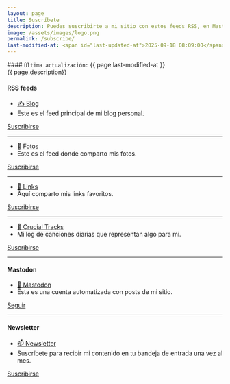 ```yaml
---
layout: page
title: Suscríbete
description: Puedes suscribirte a mi sitio con estos feeds RSS, en Mastodon o a través de mi Newsletter para recibir actualizaciones de mi contenido.
image: /assets/images/logo.png
permalink: /subscribe/
last-modified-at: <span id="last-updated-at">2025-09-18 08:09:00</span>
---
```


<div class="card last-updated my-3 text-center">
<div class="card-body rounded">
#### <code>Última actualización:</code> {{ page.last-modified-at }}
</div>
</div>

<div class="text-center">
{{ page.description}}
</div>

<div class="row">
<div class="col-12 my-auto">

<div class="card text-center mb-0">
<div class="card-header">
<h4 class="card-title">
<i class="fa-solid fa-square-rss"></i> RSS feeds
</h4>
</div>
<div class="card-body">
<div class="row">
<div class="col-md-6 my-auto">
<ul class="list-unstyled">
<li>
<a href="https://blog.luiscarlospando.com/" rel="me">
    ✍️ Blog
</a>
</li>
<li>
Este es el feed principal de mi blog personal.
</li>
</ul>
</div>
<div class="col-md-6 my-auto">
<a class="btn btn-primary btn-lg" href="https://blog.luiscarlospando.com/rss/" rel="me">
<i class="fa-solid fa-rss"></i> Suscribirse
</a>
</div>
</div>
<hr>
<div class="row">
<div class="col-md-6 my-auto">
<ul class="list-unstyled">
<li>
<a href="https://blog.luiscarlospando.com/photos/" rel="me">
    📸 Fotos
</a>
</li>
<li>
Este es el feed donde comparto mis fotos.
</li>
</ul>
</div>
<div class="col-md-6 my-auto">
<a class="btn btn-primary btn-lg" href="https://blog.luiscarlospando.com/photos/rss/" rel="me">
<i class="fa-solid fa-rss"></i> Suscribirse
</a>
</div>
</div>
<hr>
<div class="row">
<div class="col-md-6 my-auto">
<ul class="list-unstyled">
<li>
<a href="/links/">
    🔗 Links
</a>
</li>
<li>
Aquí comparto mis links favoritos.
</li>
</ul>
</div>
<div class="col-md-6 my-auto">
<a class="btn btn-primary btn-lg" href="https://bg.raindrop.io/rss/public/50598757" rel="me noopener">
<i class="fa-solid fa-rss"></i> Suscribirse
</a>
</div>
</div>
<hr>
<div class="row">
<div class="col-md-6 my-auto">
<ul class="list-unstyled">
<li>
<a href="/music/crucial-tracks/">
    📀 Crucial Tracks
</a>
</li>
<li>
Mi log de canciones diarias que representan algo para mi.
</li>
</ul>
</div>
<div class="col-md-6 my-auto">
<a class="btn btn-primary btn-lg" href="https://app.crucialtracks.org/profile/mijo/feed" rel="me noopener">
<i class="fa-solid fa-rss"></i> Suscribirse
</a>
</div>
</div>
</div>
</div>

</div>
</div>

---

<div class="row">
<div class="col-12 my-auto">

<div class="card text-center mb-0">
<div class="card-header">
<h4 class="card-title">
<i class="fa-brands fa-mastodon"></i> Mastodon
</h4>
</div>
<div class="card-body">
<div class="row">
<div class="col-md-6 my-auto">
<ul class="list-unstyled">
<li>
<a href="https://hachyderm.io/@luiscarlospando" rel="me noopener noreferrer">
    🐘 Mastodon
</a>
</li>
<li>
Esta es una cuenta automatizada con posts de mi sitio.
</li>
</ul>
</div>
<div class="col-md-6 my-auto">
<a class="btn btn-primary btn-lg" href="https://hachyderm.io/@luiscarlospando" rel="me noopener noreferrer">
<i class="fa-brands fa-mastodon"></i> Seguir
</a>
</div>
</div>
</div>
</div>

</div>
</div>

---

<div class="row">
<div class="col-12 my-auto">

<div class="card text-center mb-3">
<div class="card-header">
<h4 class="card-title">
<i class="fa-solid fa-envelope"></i> Newsletter
</h4>
</div>
<div class="card-body">
<div class="row">
<div class="col-md-6 my-auto">
<ul class="list-unstyled">
<li>
<a href="/newsletter/" rel="me">
    📫 Newsletter
</a>
</li>
<li>
Suscríbete para recibir mi contenido en tu bandeja de entrada una vez al mes.</li>
</ul>
</div>
<div class="col-md-6 my-auto">
<a class="btn btn-primary btn-lg" href="/newsletter/" rel="me">
<i class="fa-solid fa-envelope"></i> Suscribirse
</a>
</div>
</div>
</div>
</div>

</div>
</div>
